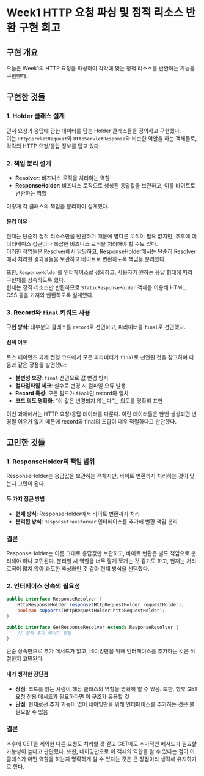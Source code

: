 # Week1 HTTP 요청 파싱 및 정적 리소스 반환 구현 회고

## 구현 개요
오늘은 Week1의 HTTP 요청을 파싱하여 각각에 맞는 정적 리소스를 반환하는 기능을 구현했다.

## 구현한 것들

### 1. Holder 클래스 설계
먼저 요청과 응답에 관한 데이터를 담는 Holder 클래스들을 정의하고 구현했다.  
이는 `HttpServletRequest`와 `HttpServletResponse`와 비슷한 역할을 하는 객체들로, 각각의 HTTP 요청/응답 정보를 담고 있다.

### 2. 책임 분리 설계
- **Resolver**: 비즈니스 로직을 처리하는 역할  
- **ResponseHolder**: 비즈니스 로직으로 생성된 응답값을 보관하고, 이를 바이트로 변환하는 역할  

이렇게 각 클래스의 책임을 분리하여 설계했다.

#### 분리 이유
현재는 단순히 정적 리소스만을 반환하기 때문에 별다른 로직이 필요 없지만,  추후에 데이터베이스 접근이나 복잡한 비즈니스 로직을 처리해야 할 수도 있다.  
이러한 작업들은 Resolver에서 담당하고, ResponseHolder에서는 단순히 Resolver에서 처리한 결과물들을 보관하고 바이트로 변환하도록 책임을 분리했다.

또한, `ResponseHolder`를 인터페이스로 정의하고, 사용자가 원하는 응답 형태에 따라 구현체를 상속하도록 했다.  
현재는 정적 리소스만 반환하므로 `StaticResponseHolder` 객체를 이용해 HTML, CSS 등을 가져와 반환하도록 설계했다.

### 3. Record와 `final` 키워드 사용
**구현 방식**: 대부분의 클래스를 `record`로 선언하고, 파라미터를 `final`로 선언했다.

#### 선택 이유
토스 페이먼츠 과제 전형 코드에서 모든 파라미터가 `final`로 선언된 것을 참고하며 다음과 같은 장점을 발견했다:

- **불변성 보장**: `final` 선언으로 값 변경 방지  
- **컴파일타임 체크**: 실수로 변경 시 컴파일 오류 발생  
- **Record 특성**: 모든 필드가 `final`인 record와 일치  
- **코드 의도 명확화**: “이 값은 변경되지 않는다”는 의도를 명확히 표현  

이번 과제에서는 HTTP 요청/응답 데이터를 다룬다. 이런 데이터들은 한번 생성되면 변경될 이유가 없기 때문에 record와 final의 조합이 매우 적절하다고 판단했다.

## 고민한 것들

### 1. ResponseHolder의 책임 범위
ResponseHolder는 응답값을 보관하는 객체지만, 바이트 변환까지 처리하는 것이 맞는지 고민이 된다.

#### 두 가지 접근 방법
- **현재 방식**: ResponseHolder에서 바이트 변환까지 처리  
- **분리된 방식**: `ResponseTransformer` 인터페이스를 추가해 변환 책임 분리
  
### 결론
ResponseHolder는 이름 그대로 응답값만 보관하고, 바이트 변환은 별도 책임으로 분리해야 하나 고민된다.
분리할 시 역할을 너무 잘게 쪼개는 것 같기도 하고, 현재는 처리 로직이 많지 않아 과도한 추상화인 것 같아 현재 방식을 선택했다.

### 2. 인터페이스 상속의 필요성
```java
public interface ResponseResolver {
    HttpResponseHolder response(HttpRequestHolder requestHolder);
    boolean supports(HttpRequestHolder httpRequestHolder);
}

public interface GetResponseResolver extends ResponseResolver {
    // 현재 추가 메서드 없음
}
````

단순 상속만으로 추가 메서드가 없고, 네이밍만을 위해 인터페이스를 추가하는 것은 적절한지 고민된다.

#### 내가 생각한 장단점
* **장점**: 코드를 읽는 사람이 해당 클래스의 역할을 명확히 알 수 있음. 또한, 향후 GET 요청 전용 메서드가 필요하다면 이 구조가 유용할 것
* **단점**: 현재로선 추가 기능이 없어 네이밍만을 위해 인터페이스를 추가하는 것은 불필요할 수 있음

### 결론
추후에 GET을 제외한 다른 요청도 처리할 것 같고 GET에도 추가적인 메서드가 필요할 가능성이 높다고 판단했다. 
또한, 네이밍만으로 이 객체의 역할을 알 수 있다는 점이 이 클래스가 어떤 역할을 하는지 명확하게 알 수 있다는 것은 큰 장점이라 생각해 유지하기로 했다.
